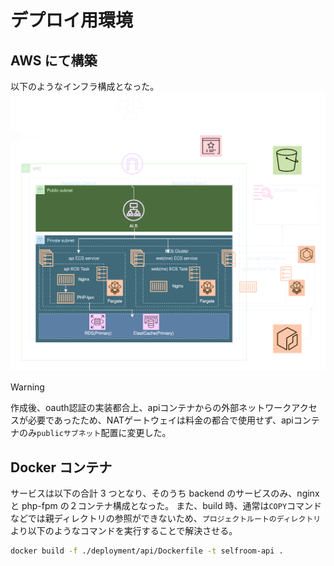 # デプロイ用環境

## AWS にて構築

以下のようなインフラ構成となった。
![](./production.drawio.svg)

> [!WARNING]
> 作成後、oauth認証の実装都合上、apiコンテナからの外部ネットワークアクセスが必要であったため、NATゲートウェイは料金の都合で使用せず、apiコンテナのみ`publicサブネット`配置に変更した。

## Docker コンテナ

サービスは以下の合計 3 つとなり、そのうち backend のサービスのみ、nginx と php-fpm の２コンテナ構成となった。
また、build 時、通常は`COPY`コマンドなどでは親ディレクトリの参照ができないため、`プロジェクトルートのディレクトリ`より以下のようなコマンドを実行することで解決させる。

```sh
docker build -f ./deployment/api/Dockerfile -t selfroom-api .
```
